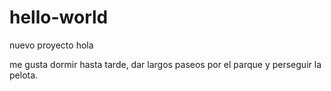 # hello-world
nuevo proyecto
hola

me gusta dormir hasta tarde, dar largos paseos por el parque y perseguir la pelota.
